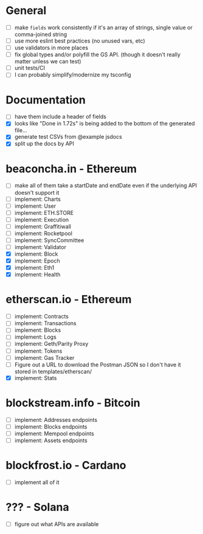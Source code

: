 # General
- [ ] make `fields` work consistently if it's an array of strings, single value or comma-joined string 
- [ ] use more eslint best practices (no unused vars, etc)
- [ ] use validators in more places
- [ ] fix global types and/or polyfill the GS API.  (though it doesn't really matter unless we can test)
- [ ] unit tests/CI
- [ ] I can probably simplify/modernize my tsconfig

# Documentation
- [ ] have them include a header of fields
- [x] looks like "Done in 1.72s" is being added to the bottom of the generated file...
- [x] generate test CSVs from @example jsdocs
- [x] split up the docs by API

# beaconcha.in - Ethereum
- [ ] make all of them take a startDate and endDate even if the underlying API doesn't support it
- [ ] implement: Charts
- [ ] implement: User
- [ ] implement: ETH.STORE
- [ ] implement: Execution
- [ ] implement: Graffitiwall
- [ ] implement: Rocketpool
- [ ] implement: SyncCommittee
- [ ] implement: Validator
- [x] implement: Block
- [x] implement: Epoch
- [x] implement: Eth1
- [x] implement: Health

# etherscan.io - Ethereum
- [ ] implement: Contracts
- [ ] implement: Transactions
- [ ] implement: Blocks
- [ ] implement: Logs
- [ ] implement: Geth/Parity Proxy
- [ ] implement: Tokens
- [ ] implement: Gas Tracker
- [ ] Figure out a URL to download the Postman JSON so I don't have it stored in templates/etherscan/
- [x] implement: Stats

# blockstream.info - Bitcoin
- [ ] implement: Addresses endpoints
- [ ] implement: Blocks endpoints
- [ ] implement: Mempool endpoints
- [ ] implement: Assets endpoints

# blockfrost.io - Cardano
- [ ] implement all of it 

# ??? - Solana
- [ ] figure out what APIs are available
